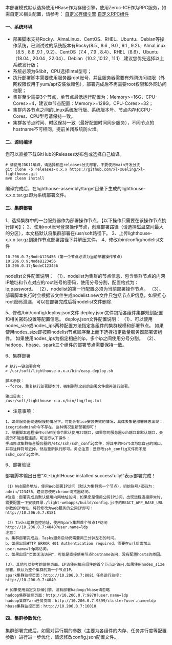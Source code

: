 本部署模式默认选择使用HBase作为存储引擎，使用Zeroc-ICE作为RPC服务，如需自定义相关配置，请参考：
[自定义存储引擎](/zh/安装部署/自定义存储引擎.md) 
[自定义RPC组件](/zh/安装部署/自定义RPC组件.md)

#### 一、系统环境

* 部署脚本支持Rocky、AlmaLinux、CentOS、RHEL、Ubuntu、Debian等操作系统，已测试过的系统版本有Rocky(8.5 , 8.6 , 9.0 , 9.1 , 9.2)、AlmaLinux（8.5 , 8.6 ,9.1 , 9.2）、CentOS（7.4 , 7.9 , 8.4）、RHEL（8.6）、Ubuntu（18.04 , 20.04 , 22.04）、Debian（10.2 ,10.12 , 11.1）,建议您优先选择以上系统发行版；
* 系统必须为64bit，CPU选择Intel型号；
* 执行部署脚本需要使用服务器root账号，并且服务器需要有外网访问权限（外网权限仅用于yum/apt安装依赖包），部署完成后不再需要root权限和外网访问权限；
* 集群至少需要3个节点，单节点最低运行配置为：Memory>=16G，CPU-Cores>=4，建议单节点配置：Memory>=128G，CPU-Cores>=32；
* 集群内各节点之间的Linux系统发行版、系统版本号、节点内存和CPU-Cores、CPU型号请保持一致。
* 集群各节点时间、时区保持一致（最好配置时间同步服务），不同节点的hostname不可相同，提前关闭系统防火墙。

#### 二、源码编译
您可以直接下载GitHub的Releases发布包或选择自己编译。
``` 
# 请使用JDK11编译，请选择相应releases分支部署，不要使用main开发分支
git clone -b releases-x.x.x https://github.com/xl-xueling/xl-lighthouse.git
mvn clean install
``` 
编译完成后，在lighthouse-assembly/target目录下生成的lighthouse-x.x.x.tar.gz即为系统部署文件。

#### 三、集群部署
1、选择集群中的一台服务器作为部署操作节点，【以下操作只需要在该操作节点执行即可】；
2、使用root账号登录操作节点，创建部署路径（请选择磁盘空间最大的分区），本文档默认将集群部署在/usr/soft路径下。
3、上传lighthouse-x.x.x.tar.gz到操作节点部署路径下并解压文件。
4、修改/bin/config/nodelist文件

``` 
10.206.0.7;NodeA123456（第一个节点必须为当前部署操作节点）
10.206.0.9;NodeB123456
10.206.0.17;NodeC123456
```
nodelist文件配置说明：
（1）、nodelist为集群的节点信息，包含集群节点的内网IP地址和节点对应的root账号的密码，使用分号分割，配置格式为： ip;password。
（2）、nodelist的第一行配置必须为当前部署操作节点。
（3）、部署脚本执行时会根据该文件生成nodelist.new文件只包括节点IP信息，如果担心root密码泄漏，可以在部署完成后将nodelist文件删除.

5、修改/bin/config/deploy.json文件
deploy.json文件包括各组件集群规划配置和相关密码设置等配置信息。
deploy.json文件配置说明：
（1）、可以使用nodes_size或nodes_ips两种配置方法指定各组件的集群规模和部署节点。
如果使用nodes_size即按照nodelist节点顺序至上而下选择指定数量服务器部署该组件。
如果使用nodes_ips为指定相应的ip，多个ip之间使用分号分割。
（2）、hadoop、hbase、spark三个组件的部署节点需要保持一致。

6、集群部署
``` 
# 执行一键部署命令
> /usr/soft/lighthouse-x.x.x/bin/easy-deploy.sh

脚本参数：
--force，重复执行部署脚本时，强制删除之前的部署文件后再进行部署。

输出日志：
/usr/soft/lighthouse-x.x.x/bin/log/log.txt
``` 

+ 注意事项：

```
1、如果服务器网速很慢的情况下，可能会有ice安装失败的情况，具体表象是部署日志出现：icegridadmin命令不存在，这种情况重新部署即可！
2、部署脚本远程操作ssh相关命令默认使用22端口，如果您的服务器ssh端口非默认端口，会提示不能远程连接，可进行以下操作：
手动修改集群每台服务器的/etc/ssh/ssh_config文件，将其中的Port改为您自己的端口，并将注释符号去掉，然后重新执行即可。务必注意：是修改ssh_config文件而不是sshd_config文件。
```
6、部署验证

部署脚本输出日志“XL-LightHouse installed successfully!”表示部署完成！

``` 
（1）Web服务地址，使用Web部署IP访问（默认为集群第一个节点），初始账号/密码为：admin/123456，建议您使用chrome浏览器访问。
#注意：部署完成后默认使用内网地址访问，如果您是使用公网IP访问，出现远程连接异常时，需要配置一下安装目录./light-webapps/build/config.js中的REACT_APP_BASE_URL参数的IP地址，将其修改为web服务的公网IP即可！
http://10.206.0.7:8181   

（2）Tasks运算监控地址，使用Spark集群首个节点IP访问
http://10.206.0.7:4040?user.name=ldp
注意：
a、集群部署完成后，Tasks服务启动仍需要两三分钟左右的时间。
b、如果出现HTTP ERROR 401 Authentication required，需要在url后面加上user.name=ldp再访问。
c、如果出现"页面无法访问"，可能是直接使用节点hostname访问，没有配置hosts的原因。

(3)、其他可以参考的监控页面，IP请使用相应组件的首个节点IP访问,如果使用nodes_size部署，默认为整个集群的第一个节点IP。
spark集群监控页面：http://10.206.0.7:8081 任务运行监控：http://10.206.0.7:4040

# 如果使用自定义存储引擎，没有部署hadoop/hbase请忽略
hadoop集群监控页面：http://10.206.0.7:9870?user.name=ldp 
hadoop集群Yarn任务页面：http://10.206.0.7:9399/cluster?user.name=ldp
hbase集群监控页面：http://10.206.0.7:16010
``` 

#### 四、集群参数优化
集群部署完成后，如需对运行期的参数（主要为各组件的内存、任务并行度等配置参数）进行进一步优化，请您修改config.json配置文件。